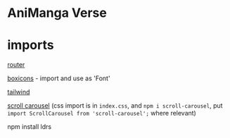 # AniManga Verse








# imports


[router](https://www.npmjs.com/package/react-router-dom)

[boxicons](https://boxicons.com/) - import and use as 'Font'

[tailwind](https://tailwindcss.com/)

[scroll carousel](https://asif-jalil.github.io/scroll-carousel-website/#api) (css import is in `index.css`, and `npm i scroll-carousel`, put `import ScrollCarousel from 'scroll-carousel';` where relevant)


npm install ldrs